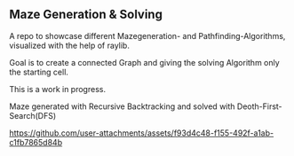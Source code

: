 ## Maze Generation & Solving

A repo to showcase different Mazegeneration- and Pathfinding-Algorithms, visualized with the help of raylib.

Goal is to create a connected Graph and giving the solving Algorithm only the starting cell. 

This is a work in progress.

Maze generated with Recursive Backtracking and solved with Deoth-First-Search(DFS)

https://github.com/user-attachments/assets/f93d4c48-f155-492f-a1ab-c1fb7865d84b

